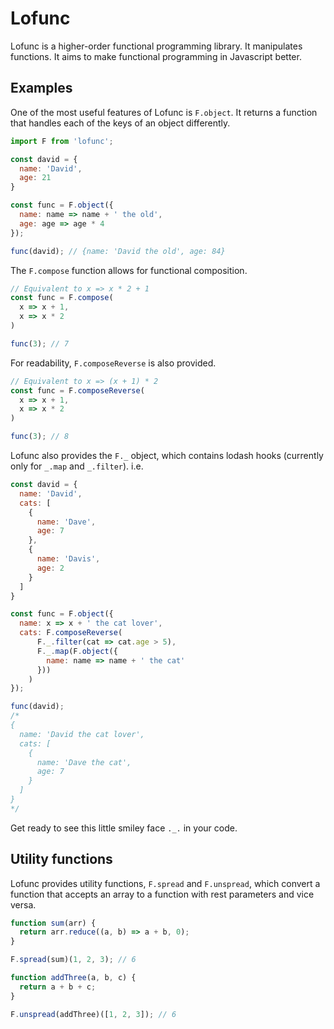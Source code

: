 # Lofunc

Lofunc is a higher-order functional programming library. It manipulates functions. It aims to make functional programming in Javascript better.

## Examples

One of the most useful features of Lofunc is `F.object`. It returns a function that handles each of the keys of an object differently.

```javascript
import F from 'lofunc';

const david = {
  name: 'David',
  age: 21
}

const func = F.object({
  name: name => name + ' the old',
  age: age => age * 4
});

func(david); // {name: 'David the old', age: 84}
```

The `F.compose` function allows for functional composition.

```javascript
// Equivalent to x => x * 2 + 1
const func = F.compose(
  x => x + 1,
  x => x * 2
)

func(3); // 7
```

For readability, `F.composeReverse` is also provided.

```javascript
// Equivalent to x => (x + 1) * 2
const func = F.composeReverse(
  x => x + 1,
  x => x * 2
)

func(3); // 8
```

Lofunc also provides the `F._` object, which contains lodash hooks (currently only for `_.map` and `_.filter`). i.e.

```javascript
const david = {
  name: 'David',
  cats: [
    {
      name: 'Dave',
      age: 7
    },
    {
      name: 'Davis',
      age: 2
    }
  ]
}

const func = F.object({
  name: x => x + ' the cat lover',
  cats: F.composeReverse(
      F._.filter(cat => cat.age > 5),
      F._.map(F.object({
        name: name => name + ' the cat'
      }))
    )
});

func(david);
/*
{
  name: 'David the cat lover',
  cats: [
    {
      name: 'Dave the cat',
      age: 7
    }
  ]
}
*/
```

Get ready to see this little smiley face `._.` in your code.

## Utility functions

Lofunc provides utility functions, `F.spread` and `F.unspread`, which convert a function that accepts an array to a function with rest parameters and vice versa.

```javascript
function sum(arr) {
  return arr.reduce((a, b) => a + b, 0);
}

F.spread(sum)(1, 2, 3); // 6
```

```javascript
function addThree(a, b, c) {
  return a + b + c;
}

F.unspread(addThree)([1, 2, 3]); // 6
```